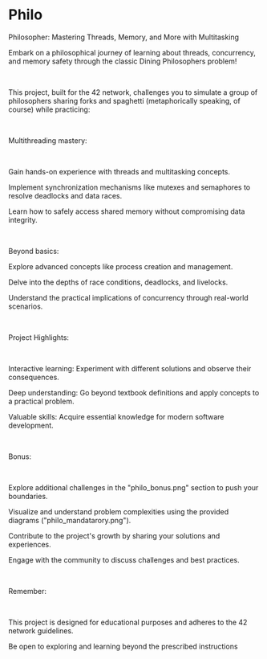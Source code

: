 # Philo
<p>Philosopher: Mastering Threads, Memory, and More with Multitasking</p>
<p>Embark on a philosophical journey of learning about threads, concurrency, and memory safety through the classic Dining Philosophers problem!</p>
<p><br></p>
<p>This project, built for the 42 network, challenges you to simulate a group of philosophers sharing forks and spaghetti (metaphorically speaking, of course) while practicing:</p>
<p><br></p>
<p>Multithreading mastery:</p>
<p><br></p>
<p>Gain hands-on experience with threads and multitasking concepts.</p>
<p>Implement synchronization mechanisms like mutexes and semaphores to resolve deadlocks and data races.</p>
<p>Learn how to safely access shared memory without compromising data integrity.</p>
<p><br></p>
<p>Beyond basics:</p>
<p>Explore advanced concepts like process creation and management.</p>
<p>Delve into the depths of race conditions, deadlocks, and livelocks.</p>
<p>Understand the practical implications of concurrency through real-world scenarios.</p>
<p><br></p>
<p>Project Highlights:</p>
<p><br></p>
<p>Interactive learning: Experiment with different solutions and observe their consequences.</p>
<p>Deep understanding: Go beyond textbook definitions and apply concepts to a practical problem.</p>
<p>Valuable skills: Acquire essential knowledge for modern software development.</p>
<p><br></p>
<p>Bonus:</p>
<p><br></p>
<p>Explore additional challenges in the &quot;philo_bonus.png&quot; section to push your boundaries.</p>
<p>Visualize and understand problem complexities using the provided diagrams (&quot;philo_mandatarory.png&quot;).</p>
<p>Contribute to the project&apos;s growth by sharing your solutions and experiences.</p>
<p>Engage with the community to discuss challenges and best practices.</p>
<p><br></p>
<p>Remember:</p>
<p><br></p>
<p>This project is designed for educational purposes and adheres to the 42 network guidelines.</p>
<p>Be open to exploring and learning beyond the prescribed instructions</p>

